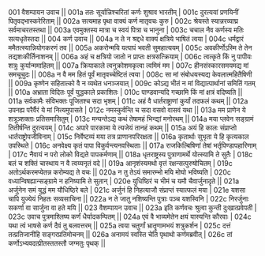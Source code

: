 001  	वैशम्पायन उवाच ||
001a	ततः सूर्यान्निश्चरितां कर्णः शुश्राव भारतीम् |
001c	दुरत्ययां प्रणयिनीं पितृवद्भास्करेरिताम् ||
002a	सत्यमाह पृथा वाक्यं कर्ण मातृवचः कुरु |
002c	श्रेयस्ते स्यान्नरव्याघ्र सर्वमाचरतस्तथा ||
003a	एवमुक्तस्य मात्रा च स्वयं पित्रा च भानुना |
003c	चचाल नैव कर्णस्य मतिः सत्यधृतेस्तदा ||
004  	कर्ण उवाच ||
004a	न ते न श्रद्दधे वाक्यं क्षत्रिये भाषितं त्वया |
004c	धर्मद्वारं ममैतत्स्यान्नियोगकरणं तव ||
005a	अकरोन्मयि यत्पापं भवती सुमहात्ययम् |
005c	अवकीर्णोऽस्मि ते तेन तद्यशःकीर्तिनाशनम् ||
006a	अहं च क्षत्रियो जातो न प्राप्तः क्षत्रसत्क्रियाम् |
006c	त्वत्कृते किं नु पापीयः शत्रुः कुर्यान्ममाहितम् ||
007a	क्रियाकाले त्वनुक्रोशमकृत्वा त्वमिमं मम |
007c	हीनसंस्कारसमयमद्य मां समचूचुदः ||
008a	न वै मम हितं पूर्वं मातृवच्चेष्टितं त्वया |
008c	सा मां संबोधयस्यद्य केवलात्महितैषिणी ||
009a	कृष्णेन सहितात्को वै न व्यथेत धनञ्जयात् |
009c	कोऽद्य भीतं न मां विद्यात्पार्थानां समितिं गतम् ||
010a	अभ्राता विदितः पूर्वं युद्धकाले प्रकाशितः |
010c	पाण्डवान्यदि गच्छामि किं मां क्षत्रं वदिष्यति ||
011a	सर्वकामैः संविभक्तः पूजितश्च सदा भृशम् |
011c	अहं वै धार्तराष्ट्राणां कुर्यां तदफलं कथम् ||
012a	उपनह्य परैर्वैरं ये मां नित्यमुपासते |
012c	नमस्कुर्वन्ति च सदा वसवो वासवं यथा ||
013a	मम प्राणेन ये शत्रूञ्शक्ताः प्रतिसमासितुम् |
013c	मन्यन्तेऽद्य कथं तेषामहं भिन्द्यां मनोरथम् ||
014a	मया प्लवेन सङ्ग्रामं तितीर्षन्ति दुरत्ययम् |
014c	अपारे पारकामा ये त्यजेयं तानहं कथम् ||
015a	अयं हि कालः संप्राप्तो धार्तराष्ट्रोपजीविनाम् |
015c	निर्वेष्टव्यं मया तत्र प्राणानपरिरक्षता ||
016a	कृतार्थाः सुभृता ये हि कृत्यकाल उपस्थिते |
016c	अनवेक्ष्य कृतं पापा विकुर्वन्त्यनवस्थिताः ||
017a	राजकिल्बिषिणां तेषां भर्तृपिण्डापहारिणाम् |
017c	नैवायं न परो लोको विद्यते पापकर्मणाम् ||
018a	धृतराष्ट्रस्य पुत्राणामर्थे योत्स्यामि ते सुतैः |
018c	बलं च शक्तिं चास्थाय न वै त्वय्यनृतं वदे ||
019a	आनृशंस्यमथो वृत्तं रक्षन्सत्पुरुषोचितम् |
019c	अतोऽर्थकरमप्येतन्न करोम्यद्य ते वचः ||
020a	न तु तेऽयं समारम्भो मयि मोघो भविष्यति |
020c	वध्यान्विषह्यान्सङ्ग्रामे न हनिष्यामि ते सुतान् |
020e 	युधिष्ठिरं च भीमं च यमौ चैवार्जुनादृते ||
021a	अर्जुनेन समं युद्धं मम यौधिष्ठिरे बले |
021c	अर्जुनं हि निहत्याजौ संप्राप्तं स्यात्फलं मया |
021e 	यशसा चापि युज्येयं निहतः सव्यसाचिना ||
022a	न ते जातु नशिष्यन्ति पुत्राः पञ्च यशस्विनि |
022c	निरर्जुनाः सकर्णा वा सार्जुना वा हते मयि ||
023  	वैशम्पायन उवाच ||
023a	इति कर्णवचः श्रुत्वा कुन्ती दुःखात्प्रवेपती |
023c	उवाच पुत्रमाश्लिष्य कर्णं धैर्यादकम्पितम् ||
024a	एवं वै भाव्यमेतेन क्षयं यास्यन्ति कौरवाः |
024c	यथा त्वं भाषसे कर्ण दैवं तु बलवत्तरम् ||
025a	त्वया चतुर्णां भ्रातॄणामभयं शत्रुकर्शन |
025c	दत्तं तत्प्रतिजानीहि सङ्गरप्रतिमोचनम् ||
026a	अनामयं स्वस्ति चेति पृथाथो कर्णमब्रवीत् |
026c	तां कर्णोऽभ्यवदत्प्रीतस्ततस्तौ जग्मतुः पृथक् ||
